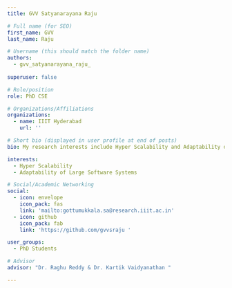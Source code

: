 ```yaml
---
title: GVV Satyanarayana Raju 

# Full name (for SEO)
first_name: GVV
last_name: Raju

# Username (this should match the folder name)
authors:
  - gvv_satyanarayana_raju_
  
superuser: false

# Role/position
role: PhD CSE 

# Organizations/Affiliations
organizations:
  - name: IIIT Hyderabad
    url: ''

# Short bio (displayed in user profile at end of posts)
bio: My research interests include Hyper Scalability and Adaptability of large software systems

interests:
  - Hyper Scalability
  - Adaptability of Large Software Systems

# Social/Academic Networking
social:
  - icon: envelope
    icon_pack: fas
    link: 'mailto:gottumukkala.sa@research.iiit.ac.in'
  - icon: github
    icon_pack: fab
    link: 'https://github.com/gvvsraju '

user_groups:
  - PhD Students

# Advisor
advisor: "Dr. Raghu Reddy & Dr. Kartik Vaidyanathan "

---
```

<!-- Bio Here -->
